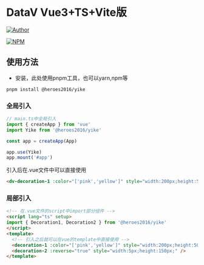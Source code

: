 # DataV Vue3+TS+Vite版

[![Author](https://img.shields.io/badge/Author-heroes2016-brightgreen "Author")](https://github.com/heroes2016 "Author") 

[![NPM](https://nodei.co/npm/@heroes2016/yike.png?mini=true)](https://www.npmjs.com/package/@heroes2016/yike)


## 使用方法
- 安装，此处使用pnpm工具，也可以yarn,npm等
```shell
pnpm install @heroes2016/yike
```
### 全局引入

```ts
// main.ts中全局引入
import { createApp } from 'vue'
import Yike from '@heroes2016/yike'

const app = createApp(App)

app.use(Yike)
app.mount('#app')
```
引入后在.vue文件中可以直接使用
```html
<dv-decoration-1 :color="['pink','yellow']" style="width:200px;height:50px;" />
```

### 局部引入
```html
<!-- 在.vue文件的script中import部分组件 -->
<script lang="ts" setup>
import { Decoration1, Decoration2 } from '@heroes2016/yike'
</script>
<template>
  <!-- 引入之后就可以在vue的template中直接使用 -->
  <decoration-1 :color="['pink','yellow']" style="width:200px;height:50px;" />
  <decoration-2 :reverse="true" style="width:5px;height:150px;" />
</template>
```


